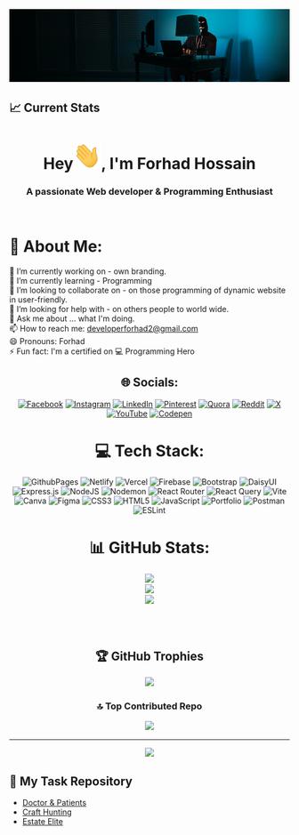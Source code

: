 <div align="center">
 
 
<img width="100%" height="25%" src="/assets/banner1.jpg" alt="cover" />
</div>

## :chart_with_upwards_trend: Current Stats
<h1 align="center">Hey<img src = "/assets/hi.gif" width="50px" height="50px">, I'm Forhad Hossain</h1>  
<h3 align="center">A passionate Web developer & Programming Enthusiast</h3> 
<br>


 # 💫 About Me:
 
🔭 I’m currently working on - own branding.<br>🌱 I’m currently learning - Programming<br>👯 I’m looking to collaborate on - on those programming of dynamic website in user-friendly.<br>🤔 I’m looking for help with - on others people to world wide.<br>💬 Ask me about ... what I'm doing.<br>📫 How to reach me: developerforhad2@gmail.com<br>😄 Pronouns: Forhad<br>⚡ Fun fact: I'm a certified on 💻 Programming Hero
<div align='center'>


## 🌐 Socials:
[![Facebook](https://img.shields.io/badge/Facebook-%231877F2.svg?logo=Facebook&logoColor=white)](https://facebook.com/yesforhad) [![Instagram](https://img.shields.io/badge/Instagram-%23E4405F.svg?logo=Instagram&logoColor=white)](https://instagram.com/yesforhad) [![LinkedIn](https://img.shields.io/badge/LinkedIn-%230077B5.svg?logo=linkedin&logoColor=white)](https://linkedin.com/in/mdforhadhossainbabu) [![Pinterest](https://img.shields.io/badge/Pinterest-%23E60023.svg?logo=Pinterest&logoColor=white)](https://pinterest.com/yesforhad) [![Quora](https://img.shields.io/badge/Quora-%23B92B27.svg?logo=Quora&logoColor=white)](https://quora.com/profile/yesforhad) [![Reddit](https://img.shields.io/badge/Reddit-%23FF4500.svg?logo=Reddit&logoColor=white)](https://reddit.com/user/yesforhad) [![X](https://img.shields.io/badge/X-black.svg?logo=X&logoColor=white)](https://x.com/yesforhad) [![YouTube](https://img.shields.io/badge/YouTube-%23FF0000.svg?logo=YouTube&logoColor=white)](https://youtube.com/@@yesforhads) [![Codepen](https://img.shields.io/badge/Codepen-000000?style=for-the-badge&logo=codepen&logoColor=white)](https://codepen.io/yesforhad) 

# 💻 Tech Stack:
![GithubPages](https://img.shields.io/badge/github%20pages-121013?style=for-the-badge&logo=github&logoColor=white) ![Netlify](https://img.shields.io/badge/netlify-%23000000.svg?style=for-the-badge&logo=netlify&logoColor=#00C7B7) ![Vercel](https://img.shields.io/badge/vercel-%23000000.svg?style=for-the-badge&logo=vercel&logoColor=white) ![Firebase](https://img.shields.io/badge/firebase-%23039BE5.svg?style=for-the-badge&logo=firebase) ![Bootstrap](https://img.shields.io/badge/bootstrap-%238511FA.svg?style=for-the-badge&logo=bootstrap&logoColor=white) ![DaisyUI](https://img.shields.io/badge/daisyui-5A0EF8?style=for-the-badge&logo=daisyui&logoColor=white) ![Express.js](https://img.shields.io/badge/express.js-%23404d59.svg?style=for-the-badge&logo=express&logoColor=%2361DAFB) ![NodeJS](https://img.shields.io/badge/node.js-6DA55F?style=for-the-badge&logo=node.js&logoColor=white) ![Nodemon](https://img.shields.io/badge/NODEMON-%23323330.svg?style=for-the-badge&logo=nodemon&logoColor=%BBDEAD) ![React Router](https://img.shields.io/badge/React_Router-CA4245?style=for-the-badge&logo=react-router&logoColor=white) ![React Query](https://img.shields.io/badge/-React%20Query-FF4154?style=for-the-badge&logo=react%20query&logoColor=white) ![Vite](https://img.shields.io/badge/vite-%23646CFF.svg?style=for-the-badge&logo=vite&logoColor=white) ![Canva](https://img.shields.io/badge/Canva-%2300C4CC.svg?style=for-the-badge&logo=Canva&logoColor=white) ![Figma](https://img.shields.io/badge/figma-%23F24E1E.svg?style=for-the-badge&logo=figma&logoColor=white) ![CSS3](https://img.shields.io/badge/css3-%231572B6.svg?style=for-the-badge&logo=css3&logoColor=white) ![HTML5](https://img.shields.io/badge/html5-%23E34F26.svg?style=for-the-badge&logo=html5&logoColor=white) ![JavaScript](https://img.shields.io/badge/javascript-%23323330.svg?style=for-the-badge&logo=javascript&logoColor=%23F7DF1E) ![Portfolio](https://img.shields.io/badge/Portfolio-%23000000.svg?style=for-the-badge&logo=firefox&logoColor=#FF7139) ![Postman](https://img.shields.io/badge/Postman-FF6C37?style=for-the-badge&logo=postman&logoColor=white) ![ESLint](https://img.shields.io/badge/ESLint-4B3263?style=for-the-badge&logo=eslint&logoColor=white)
# 📊 GitHub Stats:
![](https://github-readme-stats.vercel.app/api?username=MdForhadHossainBabu&theme=dark&hide_border=false&include_all_commits=false&count_private=false)<br/>
![](https://github-readme-streak-stats.herokuapp.com/?user=MdForhadHossainBabu&theme=dark&hide_border=false)<br/>
![](https://github-readme-stats.vercel.app/api/top-langs/?username=MdForhadHossainBabu&theme=dark&hide_border=false&include_all_commits=false&count_private=false&layout=compact)

<br/>
<br/>

## 🏆 GitHub Trophies
![](https://github-profile-trophy.vercel.app/?username=MdForhadHossainBabu&theme=radical&no-frame=false&no-bg=true&margin-w=4)

### 🔝 Top Contributed Repo
![](https://github-contributor-stats.vercel.app/api?username=MdForhadHossainBabu&limit=5&theme=dark&combine_all_yearly_contributions=true)

---
[![](https://visitcount.itsvg.in/api?id=MdForhadHossainBabu&icon=0&color=0)](https://visitcount.itsvg.in)

<!-- Proudly created with GPRM ( https://gprm.itsvg.in ) -->
</div>

 ## 👀 My Task Repository
 - [Doctor & Patients](https://github.com/MdForhadHossainBabu/Effective-task)
 - [Craft Hunting](https://github.com/MdForhadHossainBabu/Hunting-Craft)
 - [Estate Elite](https://github.com/MdForhadHossainBabu/Effective-task)

